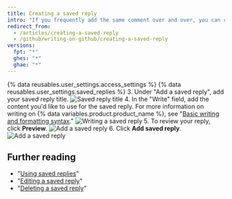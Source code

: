 ```yaml
---
title: Creating a saved reply
intro: "If you frequently add the same comment over and over, you can create a saved reply."
redirect_from:
  - /articles/creating-a-saved-reply
  - /github/writing-on-github/creating-a-saved-reply
versions:
  fpt: "*"
  ghes: "*"
  ghae: "*"
---
```


{% data reusables.user_settings.access_settings %}
{% data reusables.user_settings.saved_replies %} 3. Under "Add a saved reply", add your saved reply title.
![Saved reply title](/assets/images/help/settings/saved-replies-title.png) 4. In the "Write" field, add the content you'd like to use for the saved reply. For more information on writing on {% data variables.product.product_name %}, see "[Basic writing and formatting syntax](/articles/basic-writing-and-formatting-syntax)."
![Writing a saved reply](/assets/images/help/settings/saved-replies-settings-adding.png) 5. To review your reply, click **Preview**.
![Add a saved reply](/assets/images/help/settings/saved-replies-preview.png) 6. Click **Add saved reply**.
![Add a saved reply](/assets/images/help/settings/saved-replies-add-button.png)

## Further reading

- "[Using saved replies](/articles/using-saved-replies)"
- "[Editing a saved reply](/articles/editing-a-saved-reply)"
- "[Deleting a saved reply](/articles/deleting-a-saved-reply)"
